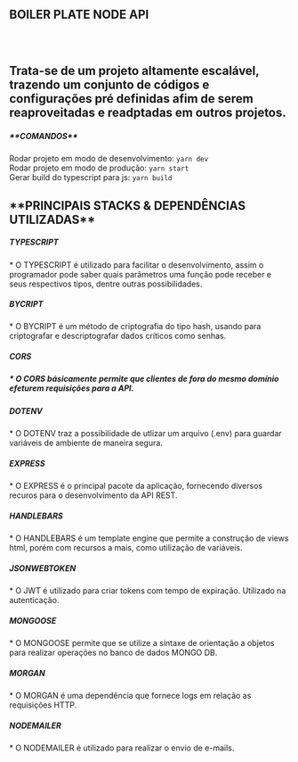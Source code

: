<H2>BOILER PLATE NODE API<H2>
<br>

Trata-se de um projeto altamente escalável, trazendo um conjunto de códigos e configurações pré definidas afim de serem reaproveitadas e readptadas em outros projetos.
<br>

<h5>**COMANDOS**</h5>

Rodar projeto em modo de desenvolvimento: `yarn dev`
<br>
Rodar projeto em modo de produção: `yarn start`
<br>
Gerar build do typescript para js: `yarn build`
<br>

<h2>**PRINCIPAIS STACKS & DEPENDÊNCIAS UTILIZADAS**</h2>

<h5>TYPESCRIPT</h5>
* O TYPESCRIPT é utilizado para facilitar o desenvolvimento, assim o programador pode saber quais parâmetros uma função pode receber e seus respectivos tipos, dentre outras possibilidades.
<br>

<h5>BYCRIPT</h5>
* O BYCRIPT é um método de criptografia do tipo hash, usando para criptografar e descriptografar dados críticos como senhas.
<br>

<h5>CORS<h5>
* O CORS básicamente permite que clientes de fora do mesmo domínio efeturem requisições para a API.
<br>

<h5>DOTENV</h5>
* O DOTENV traz a possibilidade de utlizar um arquivo (.env) para guardar variáveis de ambiente de maneira segura.
<br>

<h5>EXPRESS</h5>
* O EXPRESS é o principal pacote da aplicação, fornecendo diversos recuros para o desenvolvimento da API REST.
<br>

<h5>HANDLEBARS</h5>
* O HANDLEBARS é um template engine que permite a construção de views html, porém com recursos a mais, como utilização de variáveis.
<br>

<h5>JSONWEBTOKEN</h5>
* O JWT é utilizado para criar tokens com tempo de expiração. Utilizado na autenticação.
<br>

<h5>MONGOOSE</h5>
* O MONGOOSE permite que se utilize a sintaxe de orientação a objetos para realizar operações no banco de dados MONGO DB.
<br>

<h5>MORGAN</h5>
* O MORGAN é uma dependência que fornece logs em relação as requisições HTTP.
<br>

<h5>NODEMAILER</h5>
* O NODEMAILER é utilizado para realizar o envio de e-mails.
<br>
